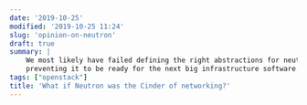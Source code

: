 ```yaml
---
date: '2019-10-25'
modified: '2019-10-25 11:24'
slug: 'opinion-on-neutron'
draft: true
summary: |
    We most likely have failed defining the right abstractions for neutron,
    preventing it to be ready for the next big infrastructure software.
tags: ["openstack"]
title: 'What if Neutron was the Cinder of networking?'
---
```


